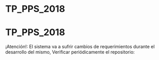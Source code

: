 # TP_PPS_2018
TP_PPS_2018
=================================


¡Atención!:  El sistema va a sufrir cambios de requerimientos durante el desarrollo del mismo, Verificar periódicamente el repositorio:

